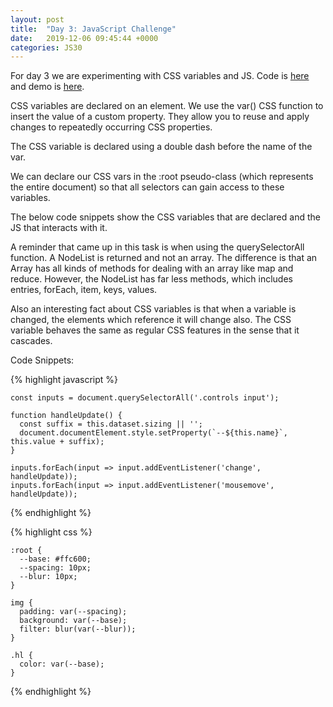 ```yaml
---
layout: post
title:  "Day 3: JavaScript Challenge"
date:   2019-12-06 09:45:44 +0000
categories: JS30
---
```


For day 3 we are experimenting with CSS variables and JS. Code is [here](https://github.com/mlatif01/js30/tree/master/03%20-%20CSS%20Variables) 
and demo is [here](https://ml-js30.netlify.com/).

CSS variables are declared on an element. We use the var() CSS function to insert the value of a custom property.
They allow you to reuse and apply changes to repeatedly occurring CSS properties.

The CSS variable is declared using a double dash before the name of the var.

We can declare our CSS vars in the :root pseudo-class (which represents the entire document) so that all selectors can gain access 
to these variables. 

The below code snippets show the CSS variables that are declared and the JS that interacts with it.

A reminder that came up in this task is when using the querySelectorAll function. A NodeList is returned and
not an array. The difference is that an Array has all kinds of methods for dealing with an array like map and reduce.
However, the NodeList has far less methods, which includes entries, forEach, item, keys, values.

Also an interesting fact about CSS variables is that when a variable is changed, the elements which reference it will change also.
The CSS variable behaves the same as regular CSS features in the sense that it cascades.

Code Snippets:

{% highlight javascript %}

    const inputs = document.querySelectorAll('.controls input');

    function handleUpdate() {
      const suffix = this.dataset.sizing || '';
      document.documentElement.style.setProperty(`--${this.name}`, this.value + suffix);
    }

    inputs.forEach(input => input.addEventListener('change', handleUpdate));
    inputs.forEach(input => input.addEventListener('mousemove', handleUpdate));


{% endhighlight %}

{% highlight css %}

    :root {
      --base: #ffc600;
      --spacing: 10px;
      --blur: 10px;
    }

    img {
      padding: var(--spacing);
      background: var(--base);
      filter: blur(var(--blur));
    }

    .hl {
      color: var(--base);
    }


{% endhighlight %}











